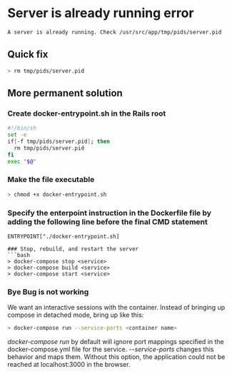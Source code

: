 # Server is already running error
```bash
A server is already running. Check /usr/src/app/tmp/pids/server.pid
```

## Quick fix
```bash
> rm tmp/pids/server.pid
```

## More permanent solution

### Create docker-entrypoint.sh in the Rails root
```sh
#!/bin/sh
set -e
if[-f tmp/pids/server.pid]; then
  rm tmp/pids/server.pid
fi
exec "$@"
```
### Make the file executable
```bash
> chmod +x docker-entrypoint.sh
```

### Specify the enterpoint instruction in the Dockerfile file by adding the following line before the final CMD statement
```
ENTRYPOINT["./docker-entrypoint.sh]

### Stop, rebuild, and restart the server
```bash
> docker-compose stop <service>
> docker-compose build <service>
> docker-compose start <service>
```
### Bye Bug is not working
We want an interactive sessions with the container. Instead of bringing up compose in detached mode, bring up like this:
```bash
> docker-compose run --service-ports <container name>
```
*docker-compose run* by default will ignore port mappings specified in the docker-compose.yml file for the service. *--service-ports* changes this behavior and maps them. Without this option, the application could not be reached at localhost:3000 in the browser.
